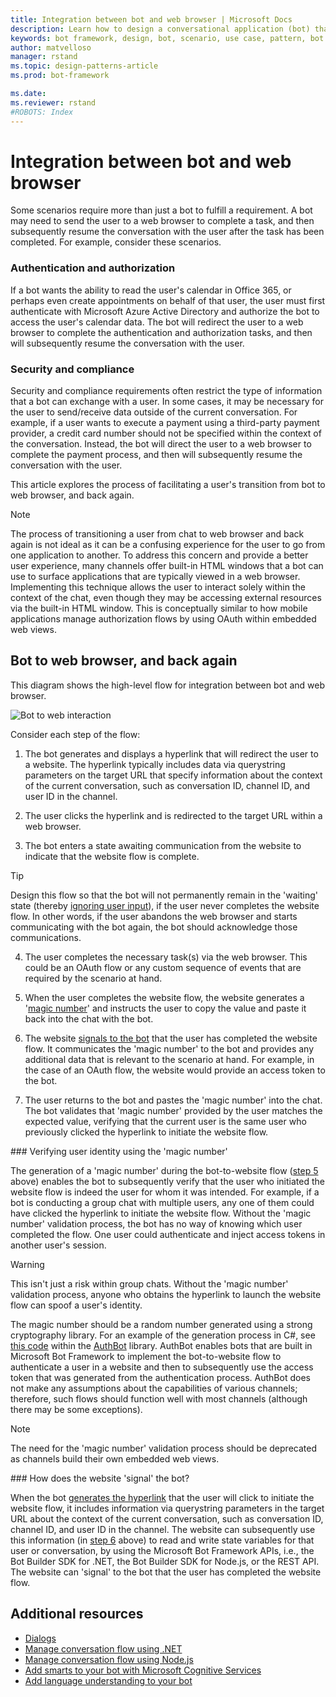 ```yaml
---
title: Integration between bot and web browser | Microsoft Docs
description: Learn how to design a conversational application (bot) that requires integration between bot and web browser.
keywords: bot framework, design, bot, scenario, use case, pattern, bot to web, integrate bot with web
author: matvelloso
manager: rstand
ms.topic: design-patterns-article
ms.prod: bot-framework

ms.date: 
ms.reviewer: rstand
#ROBOTS: Index
---
```

# Integration between bot and web browser

Some scenarios require more than just a bot to fulfill a requirement. 
A bot may need to send the user to a web browser to complete a task, 
and then subsequently resume the conversation with the user after the task has been completed. 
For example, consider these scenarios.

### Authentication and authorization
If a bot wants the ability to read the user's calendar in Office 365, or perhaps 
even create appointments on behalf of that user, the user must first authenticate with Microsoft Azure Active Directory and 
authorize the bot to access the user's calendar data. The bot will redirect the user to a web browser to complete the 
authentication and authorization tasks, and then will subsequently resume the conversation with the user. 

### Security and compliance
Security and compliance requirements often restrict the type of information that a bot 
can exchange with a user. In some cases, it may be necessary for the user to send/receive data 
outside of the current conversation. 
For example, if a user wants to execute a payment using a third-party payment provider, a credit card number should not 
be specified within the context of the conversation. 
Instead, the bot will direct the user to a web browser to complete the payment process, 
and then will subsequently resume the conversation with the user.

This article explores the process of facilitating a user's transition from 
bot to web browser, and back again. 

> [!NOTE]
> The process of transitioning a user from chat to web browser and back again is not ideal
> as it can be a confusing experience for the user to go from one application to another. 
> To address this concern and provide a better user experience, 
> many channels offer built-in HTML windows that a bot can use to 
> surface applications that are typically viewed in a web browser. 
> Implementing this technique allows the user to interact solely within the context of the chat, even though they may be accessing external resources via the built-in HTML window. 
> This is conceptually similar to how mobile applications manage authorization flows by using OAuth within embedded web views.

## Bot to web browser, and back again

This diagram shows the high-level flow for integration between bot and web browser. 

![Bot to web interaction](~/media/designing-bots/patterns/bot-to-web1.png)

Consider each step of the flow:

1. <a id="generate-hyperlink"></a>The bot generates and displays a hyperlink that will redirect the user to a website. 
The hyperlink typically includes data via querystring parameters on the target URL that specify information about the context of the current conversation, such as conversation ID, channel ID, and user ID in the channel. 

2. The user clicks the hyperlink and is redirected to the target URL within a web browser. 

3. The bot enters a state awaiting communication from the website to indicate that the website flow is complete.  

> [!TIP]
> Design this flow so that the bot will not permanently remain in the 'waiting' state 
> (thereby [ignoring user input](~/bot-design-navigation.md#the-mysterious-bot)), 
> if the user never completes the website flow. 
> In other words, if the user abandons the web browser and starts communicating with the bot again, 
> the bot should acknowledge those communications.

4. The user completes the necessary task(s) via the web browser. 
This could be an OAuth flow or any custom sequence of events that are required by the scenario at hand. 

5. <a id="generate-magic-number"></a>When the user completes the website flow, the website generates a '[magic number](#verify-identity)' 
and instructs the user to copy the value and paste it back into the chat with the bot. 

6. <a id="signal-to-bot"></a>The website [signals to the bot](#website-signal-to-bot) that the user has completed the website flow. 
It communicates the 'magic number' to the bot and provides
any additional data that is relevant to the scenario at hand. 
For example, in the case of an OAuth flow, the website would provide an access token to the bot.

7. The user returns to the bot and pastes the 'magic number' into the chat. 
The bot validates that 'magic number' provided by the user matches the expected value, verifying that the current user is the same user who previously clicked the hyperlink to initiate the website flow. 

###<a id="verify-identity"></a> Verifying user identity using the 'magic number'

The generation of a 'magic number' during the bot-to-website flow ([step 5](#generate-magic-number) above) 
enables the bot to subsequently verify that the user who initiated the website flow is indeed the user 
for whom it was intended. 
For example, if a bot is conducting a group chat with multiple users, any one of them 
could have clicked the hyperlink to initiate the website flow. Without the 'magic number' validation process, 
the bot has no way of knowing which user completed the flow. 
One user could authenticate and inject access tokens in another user's session. 

> [!WARNING] 
> This isn't just a risk within group chats. Without the 'magic number' validation process, anyone who obtains the hyperlink to launch the website flow can spoof a user's identity. 

The magic number should be a random number generated using a strong cryptography library. 
For an example of the generation process in C#, see 
<a href="https://github.com/MicrosoftDX/AuthBot/blob/master/AuthBot/Controllers/OAuthCallbackController.cs#L138" target="_blank">this code</a>
within the <a href="https://github.com/MicrosoftDX/AuthBot" target="_blank">AuthBot</a> library. 
AuthBot enables bots that are built in Microsoft Bot Framework to implement 
the bot-to-website flow to authenticate a user in a website and then to subsequently use the access token 
that was generated from the authentication process. 
AuthBot does not make any assumptions about the capabilities of various channels; 
therefore, such flows should function well with most channels (although there may be some exceptions). 

> [!NOTE]
> The need for the 'magic number' validation process should be deprecated as channels build their own embedded web views.

###<a id="website-signal-to-bot"></a> How does the website 'signal' the bot?

When the bot [generates the hyperlink](#generate-hyperlink) that the user will click to initiate the website flow, 
it includes information via querystring parameters in the target URL about the context of the current conversation, such as conversation ID, channel ID, and user ID in the channel. The website can subsequently use this information (in [step 6](#signal-to-bot) above) to read and write state variables for that user or conversation, 
by using the Microsoft Bot Framework APIs, i.e., the Bot Builder SDK for .NET, the Bot Builder SDK for Node.js, or the REST API. 
The website can 'signal' to the bot that the user has completed the website flow.

## Additional resources

- [Dialogs](~/dotnet/dialogs.md)
- [Manage conversation flow using .NET](~/dotnet/manage-conversation-flow.md)
- [Manage conversation flow using Node.js](~/nodejs/manage-conversation-flow.md)
- [Add smarts to your bot with Microsoft Cognitive Services](~/intelligent-bots.md)
- [Add language understanding to your bot](~/bot-framework-intelligence-language.md)

<!--
This article explored the process of facilitating a user's transition from bot to web browser, and back again. 
To see sample code for bots that implement this flow, review the following resources: 

> [!NOTE]
> To do: Add links to the C# and Node.js code samples that Mat refers to.-->

